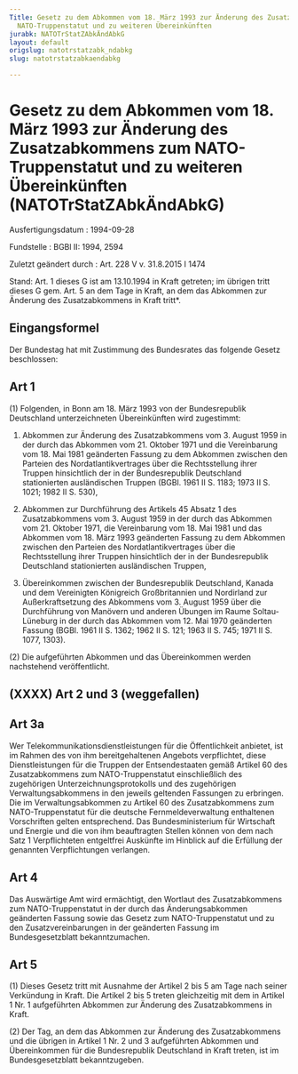 ```yaml
---
Title: Gesetz zu dem Abkommen vom 18. März 1993 zur Änderung des Zusatzabkommens zum
  NATO-Truppenstatut und zu weiteren Übereinkünften
jurabk: NATOTrStatZAbkÄndAbkG
layout: default
origslug: natotrstatzabk_ndabkg
slug: natotrstatzabkaendabkg

---
```


# Gesetz zu dem Abkommen vom 18. März 1993 zur Änderung des Zusatzabkommens zum NATO-Truppenstatut und zu weiteren Übereinkünften (NATOTrStatZAbkÄndAbkG)

Ausfertigungsdatum
:   1994-09-28

Fundstelle
:   BGBl II: 1994, 2594

Zuletzt geändert durch
:   Art. 228 V v. 31.8.2015 I 1474

Stand: Art. 1 dieses G ist am 13.10.1994 in Kraft getreten; im übrigen tritt dieses G gem. Art. 5 an dem Tage in Kraft, an dem das Abkommen zur Änderung des Zusatzabkommens in Kraft tritt\*.

## Eingangsformel

Der Bundestag hat mit Zustimmung des Bundesrates das folgende Gesetz beschlossen:


## Art 1

(1) Folgenden, in Bonn am 18. März 1993 von der Bundesrepublik Deutschland unterzeichneten Übereinkünften wird zugestimmt:

1.  Abkommen zur Änderung des Zusatzabkommens vom 3. August 1959 in der durch das Abkommen vom 21. Oktober 1971 und die Vereinbarung vom 18. Mai 1981 geänderten Fassung zu dem Abkommen zwischen den Parteien des Nordatlantikvertrages über die Rechtsstellung ihrer Truppen hinsichtlich der in der Bundesrepublik Deutschland stationierten ausländischen Truppen (BGBl. 1961 II S. 1183; 1973 II S. 1021; 1982 II S. 530),


2.  Abkommen zur Durchführung des Artikels 45 Absatz 1 des Zusatzabkommens vom 3. August 1959 in der durch das Abkommen vom 21. Oktober 1971, die Vereinbarung vom 18. Mai 1981 und das Abkommen vom 18. März 1993 geänderten Fassung zu dem Abkommen zwischen den Parteien des Nordatlantikvertrages über die Rechtsstellung ihrer Truppen hinsichtlich der in der Bundesrepublik Deutschland stationierten ausländischen Truppen,


3.  Übereinkommen zwischen der Bundesrepublik Deutschland, Kanada und dem Vereinigten Königreich Großbritannien und Nordirland zur Außerkraftsetzung des Abkommens vom 3. August 1959 über die Durchführung von Manövern und anderen Übungen im Raume Soltau-Lüneburg in der durch das Abkommen vom 12. Mai 1970 geänderten Fassung (BGBl. 1961 II S. 1362; 1962 II S. 121; 1963 II S. 745; 1971 II S. 1077, 1303).




(2) Die aufgeführten Abkommen und das Übereinkommen werden nachstehend veröffentlicht.


## (XXXX) Art 2 und 3 (weggefallen)


## Art 3a

Wer Telekommunikationsdienstleistungen für die Öffentlichkeit anbietet, ist im Rahmen des von ihm bereitgehaltenen Angebots verpflichtet, diese Dienstleistungen für die Truppen der Entsendestaaten gemäß Artikel 60 des Zusatzabkommens zum NATO-Truppenstatut einschließlich des zugehörigen Unterzeichnungsprotokolls und des zugehörigen Verwaltungsabkommens in den jeweils geltenden Fassungen zu erbringen. Die im Verwaltungsabkommen zu Artikel 60 des Zusatzabkommens zum NATO-Truppenstatut für die deutsche Fernmeldeverwaltung enthaltenen Vorschriften gelten entsprechend. Das Bundesministerium für Wirtschaft und Energie und die von ihm beauftragten Stellen können von dem nach Satz 1 Verpflichteten entgeltfrei Auskünfte im Hinblick auf die Erfüllung der genannten Verpflichtungen verlangen.


## Art 4

Das Auswärtige Amt wird ermächtigt, den Wortlaut des Zusatzabkommens zum NATO-Truppenstatut in der durch das Änderungsabkommen geänderten Fassung sowie das Gesetz zum NATO-Truppenstatut und zu den Zusatzvereinbarungen in der geänderten Fassung im Bundesgesetzblatt bekanntzumachen.


## Art 5

(1) Dieses Gesetz tritt mit Ausnahme der Artikel 2 bis 5 am Tage nach seiner Verkündung in Kraft. Die Artikel 2 bis 5 treten gleichzeitig mit dem in Artikel 1 Nr. 1 aufgeführten Abkommen zur Änderung des Zusatzabkommens in Kraft.

(2) Der Tag, an dem das Abkommen zur Änderung des Zusatzabkommens und die übrigen in Artikel 1 Nr. 2 und 3 aufgeführten Abkommen und Übereinkommen für die Bundesrepublik Deutschland in Kraft treten, ist im Bundesgesetzblatt bekanntzugeben.

